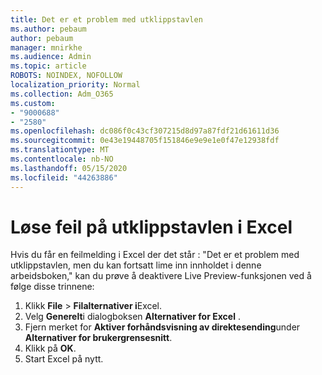 ```yaml
---
title: Det er et problem med utklippstavlen
ms.author: pebaum
author: pebaum
manager: mnirkhe
ms.audience: Admin
ms.topic: article
ROBOTS: NOINDEX, NOFOLLOW
localization_priority: Normal
ms.collection: Adm_O365
ms.custom:
- "9000688"
- "2580"
ms.openlocfilehash: dc086f0c43cf307215d8d97a87fdf21d61611d36
ms.sourcegitcommit: 0e43e19448705f151846e9e9e1e0f47e12938fdf
ms.translationtype: MT
ms.contentlocale: nb-NO
ms.lasthandoff: 05/15/2020
ms.locfileid: "44263886"
---
```

# <a name="resolving-excel-clipboard-error"></a>Løse feil på utklippstavlen i Excel

Hvis du får en feilmelding i Excel der det står : "Det er et problem med utklippstavlen, men du kan fortsatt lime inn innholdet i denne arbeidsboken," kan du prøve å deaktivere Live Preview-funksjonen ved å følge disse trinnene:

1. Klikk **File**  >  **Filalternativer i**Excel.
3. Velg **Generelt**i dialogboksen **Alternativer for Excel** .
4. Fjern merket for **Aktiver forhåndsvisning av direktesending**under **Alternativer for brukergrensesnitt**.
5. Klikk på **OK**.
6. Start Excel på nytt.
